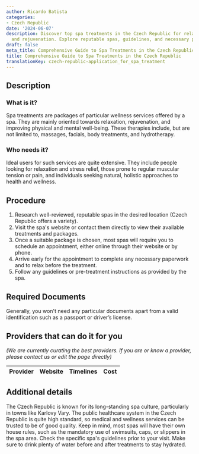 ```yaml
---
author: Ricardo Batista
categories:
- Czech Republic
date: '2024-06-07'
description: Discover top spa treatments in the Czech Republic for relaxation, well-being,
  and rejuvenation. Explore reputable spas, guidelines, and necessary procedures.
draft: false
meta_title: Comprehensive Guide to Spa Treatments in the Czech Republic
title: Comprehensive Guide to Spa Treatments in the Czech Republic
translationKey: czech-republic-application_for_spa_treatment
---
```




## Description
### What is it? 
Spa treatments are packages of particular wellness services offered by a spa. They are mainly oriented towards relaxation, rejuvenation, and improving physical and mental well-being. These therapies include, but are not limited to, massages, facials, body treatments, and hydrotherapy.

### Who needs it?
Ideal users for such services are quite extensive. They include people looking for relaxation and stress relief, those prone to regular muscular tension or pain, and individuals seeking natural, holistic approaches to health and wellness. 

## Procedure
1. Research well-reviewed, reputable spas in the desired location (Czech Republic offers a variety).
2. Visit the spa's website or contact them directly to view their available treatments and packages.
3. Once a suitable package is chosen, most spas will require you to schedule an appointment, either online through their website or by phone.
4. Arrive early for the appointment to complete any necessary paperwork and to relax before the treatment.
5. Follow any guidelines or pre-treatment instructions as provided by the spa.

## Required Documents
Generally, you won't need any particular documents apart from a valid identification such as a passport or driver’s license.

## Providers that can do it for you

_(We are currently curating the best providers. If you are or know a provider, please contact us or edit the page directly)_

| Provider        |     Website     |     Timelines    |       Cost      |
| --------------- | --------------- |  :-------------: | :-------------: |

## Additional details
The Czech Republic is known for its long-standing spa culture, particularly in towns like Karlovy Vary. The public healthcare system in the Czech Republic is quite high standard, so medical and wellness services can be trusted to be of good quality. Keep in mind, most spas will have their own house rules, such as the mandatory use of swimsuits, caps, or slippers in the spa area. Check the specific spa's guidelines prior to your visit. Make sure to drink plenty of water before and after treatments to stay hydrated.